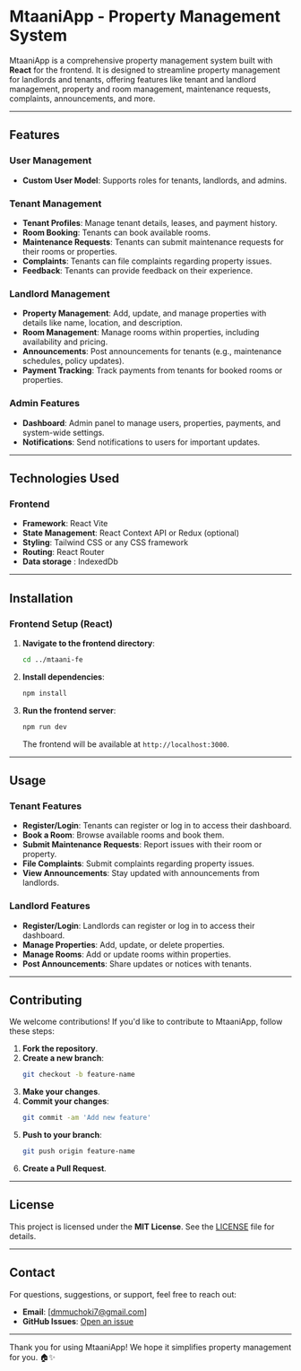 # MtaaniApp - Property Management System

MtaaniApp is a comprehensive property management system built with **React** for the frontend. It is designed to streamline property management for landlords and tenants, offering features like tenant and landlord management, property and room management, maintenance requests, complaints, announcements, and more.

---

## Features

### User Management
- **Custom User Model**: Supports roles for tenants, landlords, and admins.

### Tenant Management
- **Tenant Profiles**: Manage tenant details, leases, and payment history.
- **Room Booking**: Tenants can book available rooms.
- **Maintenance Requests**: Tenants can submit maintenance requests for their rooms or properties.
- **Complaints**: Tenants can file complaints regarding property issues.
- **Feedback**: Tenants can provide feedback on their experience.

### Landlord Management
- **Property Management**: Add, update, and manage properties with details like name, location, and description.
- **Room Management**: Manage rooms within properties, including availability and pricing.
- **Announcements**: Post announcements for tenants (e.g., maintenance schedules, policy updates).
- **Payment Tracking**: Track payments from tenants for booked rooms or properties.

### Admin Features
- **Dashboard**: Admin panel to manage users, properties, payments, and system-wide settings.
- **Notifications**: Send notifications to users for important updates.

---

## Technologies Used

### Frontend
- **Framework**: React Vite
- **State Management**: React Context API or Redux (optional)
- **Styling**: Tailwind CSS or any CSS framework
- **Routing**: React Router
- **Data storage** : IndexedDb

---

## Installation

### Frontend Setup (React)

1. **Navigate to the frontend directory**:
   ```bash
   cd ../mtaani-fe
   ```

2. **Install dependencies**:
   ```bash
   npm install
   ```

3. **Run the frontend server**:
   ```bash
   npm run dev
   ```
   The frontend will be available at `http://localhost:3000`.

---

## Usage

### Tenant Features
- **Register/Login**: Tenants can register or log in to access their dashboard.
- **Book a Room**: Browse available rooms and book them.
- **Submit Maintenance Requests**: Report issues with their room or property.
- **File Complaints**: Submit complaints regarding property issues.
- **View Announcements**: Stay updated with announcements from landlords.

### Landlord Features
- **Register/Login**: Landlords can register or log in to access their dashboard.
- **Manage Properties**: Add, update, or delete properties.
- **Manage Rooms**: Add or update rooms within properties.
- **Post Announcements**: Share updates or notices with tenants.

---
## Contributing

We welcome contributions! If you'd like to contribute to MtaaniApp, follow these steps:

1. **Fork the repository**.
2. **Create a new branch**:
   ```bash
   git checkout -b feature-name
   ```
3. **Make your changes**.
4. **Commit your changes**:
   ```bash
   git commit -am 'Add new feature'
   ```
5. **Push to your branch**:
   ```bash
   git push origin feature-name
   ```
6. **Create a Pull Request**.

---

## License

This project is licensed under the **MIT License**. See the [LICENSE](LICENSE) file for details.

---

## Contact

For questions, suggestions, or support, feel free to reach out:

- **Email**: [dmmuchoki7@gmail.com]
- **GitHub Issues**: [Open an issue](https://github.com/muchokidavid/mtaani-fe/issues)

---

Thank you for using MtaaniApp! We hope it simplifies property management for you. 🏠✨